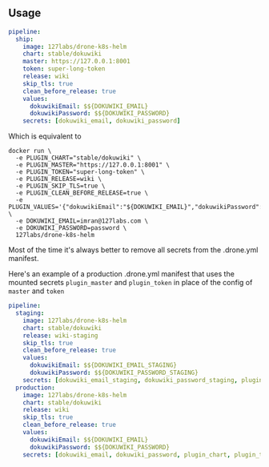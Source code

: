 ## Usage

```yaml
pipeline:
  ship:
    image: 127labs/drone-k8s-helm
    chart: stable/dokuwiki
    master: https://127.0.0.1:8001
    token: super-long-token
    release: wiki
    skip_tls: true
    clean_before_release: true
    values:
      dokuwikiEmail: $${DOKUWIKI_EMAIL}
      dokuwikiPassword: $${DOKUWIKI_PASSWORD}
    secrets: [dokuwiki_email, dokuwiki_password]
```

Which is equivalent to

```shell
docker run \
  -e PLUGIN_CHART="stable/dokuwiki" \
  -e PLUGIN_MASTER="https://127.0.0.1:8001" \
  -e PLUGIN_TOKEN="super-long-token" \
  -e PLUGIN_RELEASE=wiki \
  -e PLUGIN_SKIP_TLS=true \
  -e PLUGIN_CLEAN_BEFORE_RELEASE=true \
  -e PLUGIN_VALUES='{"dokuwikiEmail":"${DOKUWIKI_EMAIL}","dokuwikiPassword":"${DOKUWIKI_PASSWORD}"}' \
  -e DOKUWIKI_EMAIL=imran@127labs.com \
  -e DOKUWIKI_PASSWORD=password \
  127labs/drone-k8s-helm
```

Most of the time it's always better to remove all secrets from the .drone.yml manifest.

Here's an example of a production .drone.yml manifest that uses the mounted secrets `plugin_master` and `plugin_token` in place of the config of `master` and `token`

```yaml
pipeline:
  staging:
    image: 127labs/drone-k8s-helm
    chart: stable/dokuwiki
    release: wiki-staging
    skip_tls: true
    clean_before_release: true
    values:
      dokuwikiEmail: $${DOKUWIKI_EMAIL_STAGING}
      dokuwikiPassword: $${DOKUWIKI_PASSWORD_STAGING}
    secrets: [dokuwiki_email_staging, dokuwiki_password_staging, plugin_chart, plugin_token]
  production:
    image: 127labs/drone-k8s-helm
    chart: stable/dokuwiki
    release: wiki
    skip_tls: true
    clean_before_release: true
    values:
      dokuwikiEmail: $${DOKUWIKI_EMAIL}
      dokuwikiPassword: $${DOKUWIKI_PASSWORD}
    secrets: [dokuwiki_email, dokuwiki_password, plugin_chart, plugin_token]
```

